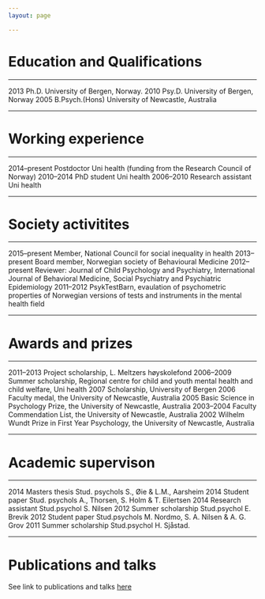 ```yaml
---
layout: page

---
```



Education and Qualifications
============================

  ------ ---------------- ------------------------------------
  2013   Ph.D.            University of Bergen, Norway.
  2010   Psy.D.           University of Bergen, Norway
  2005   B.Psych.(Hons)   University of Newcastle, Australia
  ------ ---------------- ------------------------------------

Working experience
==================

  -------------- -------------------- ----------------------------------------------------------
  2014–present   Postdoctor           Uni health (funding from the Research Council of Norway)
  2010–2014      PhD student          Uni health
  2006–2010      Research assistant   Uni health
  -------------- -------------------- ----------------------------------------------------------

Society activitites
===================

  -------------- ----------------------------------------------------------------------------------------------------------------------------------------------------
  2015–present   Member, National Council for social inequality in health
  2013–present   Board member, Norwegian society of Behavioural Medicine
  2012–present   Reviewer: Journal of Child Psychology and Psychiatry, International Journal of Behavioral Medicine, Social Psychiatry and Psychiatric Epidemiology
  2011–2012      PsykTestBarn, evaulation of psychometric properties of Norwegian versions of tests and instruments in the mental health field
  -------------- ----------------------------------------------------------------------------------------------------------------------------------------------------

Awards and prizes
=================

  ----------- -----------------------------------------------------------------------------------------------------
  2011–2013   Project scholarship, L. Meltzers høyskolefond
  2006–2009   Summer scholarship, Regional centre for child and youth mental health and child welfare, Uni health
  2007        Scholarship, University of Bergen
  2006        Faculty medal, the University of Newcastle, Australia
  2005        Basic Science in Psychology Prize, the University of Newcastle, Australia
  2003–2004   Faculty Commendation List, the University of Newcastle, Australia
  2002        Wilhelm Wundt Prize in First Year Psychology, the University of Newcastle, Australia
  ----------- -----------------------------------------------------------------------------------------------------

Academic supervison
===================

  ------ -------------------- ----------------------------------------------------
  2014   Masters thesis       Stud. psychols S., Øie & L.M., Aarsheim
  2014   Student paper        Stud. psychols A., Thorsen, S. Holm & T. Eilertsen
  2014   Research assistant   Stud.psychol S. Nilsen
  2012   Summer scholarship   Stud.psychol E. Brevik
  2012   Student paper        Stud.psychols M. Nordmo, S. A. Nilsen & A. G. Grov
  2011   Summer scholarship   Stud.psychol H. Sjåstad.
  ------ -------------------- ----------------------------------------------------

Publications and talks
============================

See link to publications and talks [here](http://www.cristin.no/as/WebObjects/cristin.woa/wa/fres?sort=ar&pnr=47019&la=no&action=sok)
